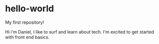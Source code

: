 # hello-world
My first repository!

Hi i'm Daniel, I like to surf and learn about tech.
I'm excited to get started with front end basics.
